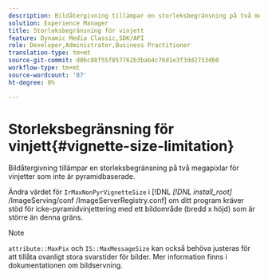 ```yaml
---
description: Bildåtergivning tillämpar en storleksbegränsning på två megapixlar för vinjetter som inte är pyramidbaserade.
solution: Experience Manager
title: Storleksbegränsning för vinjett
feature: Dynamic Media Classic,SDK/API
role: Developer,Administrator,Business Practitioner
translation-type: tm+mt
source-git-commit: d0bc88f55f857762b3bab4c76d1e3f3dd2733d60
workflow-type: tm+mt
source-wordcount: '87'
ht-degree: 0%

---
```



# Storleksbegränsning för vinjett{#vignette-size-limitation}

Bildåtergivning tillämpar en storleksbegränsning på två megapixlar för vinjetter som inte är pyramidbaserade.

Ändra värdet för `IrMaxNonPyrVignetteSize` i [!DNL *[!DNL install_root]* /ImageServing/conf /ImageServerRegistry.conf] om ditt program kräver stöd för icke-pyramidvinjettering med ett bildområde (bredd x höjd) som är större än denna gräns.

>[!NOTE]
>
>`attribute::MaxPix` och  `IS::MaxMessageSize` kan också behöva justeras för att tillåta ovanligt stora svarstider för bilder. Mer information finns i dokumentationen om bildservning.

